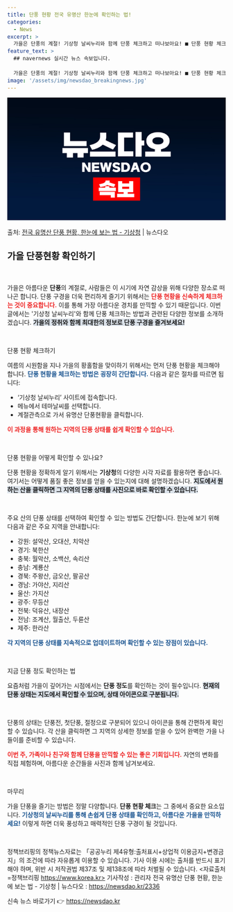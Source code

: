 ```yaml
---
title: 단풍 현황 전국 유명산 한눈에 확인하는 법!
categories:
  - News
excerpt: >
  가을은 단풍의 계절! 기상청 날씨누리와 함께 단풍 체크하고 떠나보아요! ■ 단풍 현황 체크하는 방법  기상청…
feature_text: >
  ## navernews 실시간 뉴스 속보입니다.

  가을은 단풍의 계절! 기상청 날씨누리와 함께 단풍 체크하고 떠나보아요! ■ 단풍 현황 체크하는 방법  기상청…
image: '/assets/img/newsdao_breakingnews.jpg'
---
```


![뉴스다오 속보](/assets/img/newsdao_breakingnews.jpg)

<p>출처: <a href="https://newsdao.kr/2336" rel="dofollow">전국 유명산 단풍 현황, 한눈에 보는 법 - 기상청</a> | 뉴스다오</p>

<h2 data-ke-size="size26">가을 단풍현황 확인하기</h2>

<p data-ke-size="size16">&nbsp;</p>

가을은 아름다운 <b>단풍</b>의 계절로, 사람들은 이 시기에 자연 감상을 위해 다양한 장소로 떠나곤 합니다. 단풍 구경을 더욱 편리하게 즐기기 위해서는 <b><span style="color: #ee2323;">단풍 현황을 신속하게 체크하는 것이 중요합니다.</span></b> 이를 통해 가장 아름다운 경치를 만끽할 수 있기 때문입니다. 이번 글에서는 '기상청 날씨누리'와 함께 단풍 체크하는 방법과 관련된 다양한 정보를 소개하겠습니다. <b><span style="background-color: #21538527;">가을의 정취와 함께 최대한의 정보로 단풍 구경을 즐겨보세요!</span></b>

<p data-ke-size="size16">&nbsp;</p>

단풍 현황 체크하기

여름의 시원함을 지나 가을의 황홀함을 맞이하기 위해서는 먼저 단풍 현황을 체크해야 합니다. <b><span style="color: #1a5490;">단풍 현황을 체크하는 방법은 굉장히 간단합니다.</span></b> 다음과 같은 절차를 따르면 됩니다:

<ul>
<li>‘기상청 날씨누리’ 사이트에 접속합니다.</li>
<li>메뉴에서 테마날씨를 선택합니다.</li>
<li>계절관측으로 가서 유명산 단풍현황을 클릭합니다.</li>
</ul>

<b><span style="color: #ee2323;">이 과정을 통해 원하는 지역의 단풍 상태를 쉽게 확인할 수 있습니다.</span></b>

<p data-ke-size="size16">&nbsp;</p>

단풍 현황을 어떻게 확인할 수 있나요?

단풍 현황을 정확하게 알기 위해서는 <b>기상청</b>의 다양한 시각 자료를 활용하면 좋습니다. 여기서는 어떻게 품질 좋은 정보를 얻을 수 있는지에 대해 설명하겠습니다. <b><span style="background-color: #21538527;">지도에서 원하는 산을 클릭하면 그 지역의 단풍 상태를 사진으로 바로 확인할 수 있습니다.</span></b>

<p data-ke-size="size16">&nbsp;</p>

주요 산의 단풍 상태를 선택하여 확인할 수 있는 방법도 간단합니다. 한눈에 보기 위해 다음과 같은 주요 지역을 안내합니다:

<ul>
<li>강원: 설악산, 오대산, 치악산</li>
<li>경기: 북한산</li>
<li>충북: 월악산, 소백산, 속리산</li>
<li>충남: 계룡산</li>
<li>경북: 주왕산, 금오산, 팔공산</li>
<li>경남: 가야산, 지리산</li>
<li>울산: 가지산</li>
<li>광주: 무등산</li>
<li>전북: 덕유산, 내장산</li>
<li>전남: 조계산, 월출산, 두륜산</li>
<li>제주: 한라산</li>
</ul>

<b><span style="color: #1a5490;">각 지역의 단풍 상태를 지속적으로 업데이트하며 확인할 수 있는 장점이 있습니다.</span></b>

<p data-ke-size="size16">&nbsp;</p>

지금 단풍 정도 확인하는 법

요즘처럼 가을이 깊어가는 시점에서는 <b>단풍 정도</b>를 확인하는 것이 필수입니다. <b><span style="background-color: #21538527;">현재의 단풍 상태는 지도에서 확인할 수 있으며, 상태 아이콘으로 구분됩니다.</span></b>

<p data-ke-size="size16">&nbsp;</p>

단풍의 상태는 단풍전, 첫단풍, 절정으로 구분되어 있으니 아이콘을 통해 간편하게 확인할 수 있습니다. 각 산을 클릭하면 그 지역의 상세한 정보를 얻을 수 있어 완벽한 가을 나들이를 준비할 수 있습니다.

<b><span style="color: #ee2323;">이번 주, 가족이나 친구와 함께 단풍을 만끽할 수 있는 좋은 기회입니다.</span></b> 자연의 변화를 직접 체험하며, 아름다운 순간들을 사진과 함께 남겨보세요.

<p data-ke-size="size16">&nbsp;</p>

마무리

가을 단풍을 즐기는 방법은 정말 다양합니다. <b>단풍 현황 체크</b>는 그 중에서 중요한 요소입니다. <b><span style="color: #1a5490;">기상청의 날씨누리를 통해 손쉽게 단풍 상태를 확인하고, 아름다운 가을을 만끽하세요!</span></b> 이렇게 하면 더욱 풍성하고 매력적인 단풍 구경이 될 것입니다.

<p data-ke-size="size16">&nbsp;</p>

정책브리핑의 정책뉴스자료는 「공공누리 제4유형:출처표시+상업적 이용금지+변경금지」의 조건에 따라 자유롭게 이용할 수 있습니다. 기사 이용 시에는 출처를 반드시 표기해야 하며, 위반 시 저작권법 제37조 및 제138조에 따라 처벌될 수 있습니다. <자료출처=정책브리핑 https://www.korea.kr> 기사작성 : 관리자 전국 유명산 단풍 현황, 한눈에 보는 법 - 기상청 | 뉴스다오  : https://newsdao.kr/2336 

신속 뉴스 바로가기 👉 <a href="https://newsdao.kr" rel="dofollow">https://newsdao.kr</a>


